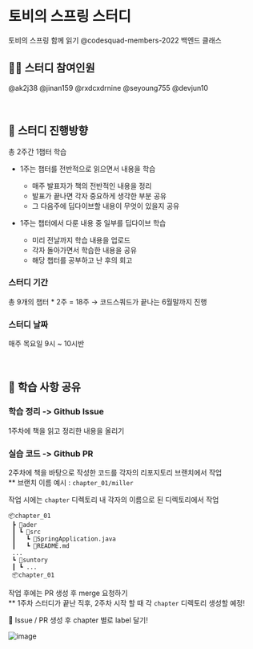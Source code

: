 # 토비의 스프링 스터디

토비의 스프링 함께 읽기 @codesquad-members-2022 백엔드 클래스

## 🙋‍♂ 스터디 참여인원

@ak2j38 @jinan159 @rxdcxdrnine @seyoung755 @devjun10

<br/>

## 🚀 스터디 진행방향

총 2주간 1챕터 학습

- 1주는 챕터를 전반적으로 읽으면서 내용을 학습
    - 매주 발표자가 책의 전반적인 내용을 정리
    - 발표가 끝나면 각자 중요하게 생각한 부분 공유
    - 그 다음주에 딥다이브할 내용이 무엇이 있을지 공유

    
- 1주는 챕터에서 다룬 내용 중 일부를 딥다이브 학습
    - 미리 전날까지 학습 내용을 업로드
    - 각자 돌아가면서 학습한 내용을 공유
    - 해당 챕터를 공부하고 난 후의 회고
    
### 스터디 기간

총 9개의 챕터 * 2주 = 18주 → 코드스쿼드가 끝나는 6월말까지 진행

### 스터디 날짜

매주 목요일 9시 ~ 10시반

<br/>

## 🙌 학습 사항 공유

### 학습 정리 -> Github Issue
1주차에 책을 읽고 정리한 내용을 올리기


### 실습 코드 -> Github PR
2주차에 책을 바탕으로 작성한 코드를 각자의 리포지토리 브랜치에서 작업  
** 브랜치 이름 예시 : `chapter_01/miller`

작업 시에는 `chapter` 디렉토리 내 각자의 이름으로 된 디렉토리에서 작업

```directory
📦chapter_01
 ┣ 📂ader
 ┃ ┗ 📂src
 ┃   ┗ 📜SpringApplication.java
 ┃   ┗ 📜README.md
 ...
 ┗ 📂suntory
 ┃ ┗ ...
 📦chapter_01

```

작업 후에는 PR 생성 후 merge 요청하기  
** 1주차 스터디가 끝난 직후, 2주차 시작 할 때 각 `chapter` 디렉토리 생성할 예정!

  
  
🚩 Issue / PR 생성 후 chapter 별로 label 달기!

![image](https://user-images.githubusercontent.com/50660684/157425414-2efdb15c-6e81-4373-a7c3-c2e2ef7ba74e.png)




